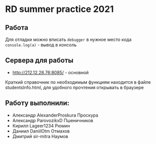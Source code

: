 # RD summer practice 2021

## Работа
Для отладки можно вписать `debugger` в нужное место кода
`console.log(a)` - вывод в консоль

## Сервера для работы
 - http://212.12.28.76:8085/ - основной
 
Краткий справочник по необходимым функциям находится в файле studentsInfo.html, 
для удобного прочтения открывать в браузере

## Работу выполнили: 
- Александр   AlexanderProskura Проскура
- Александр ParovozikxD Пшеничников
- Кирилл Lageer1234 Рюмин 
- Даниил DaniilOtm Отмахов 
- Дмитрий sir-mitra Наумов